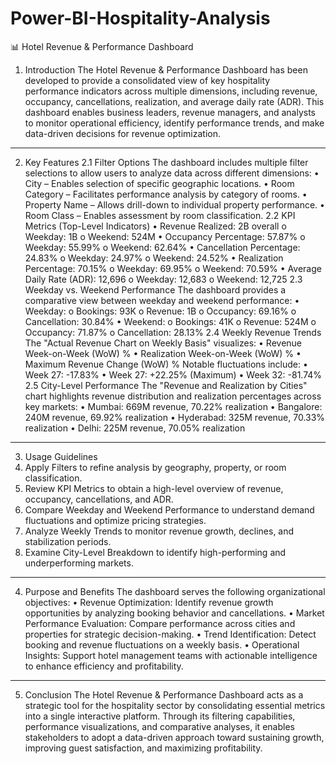 # Power-BI-Hospitality-Analysis
📊 Hotel Revenue & Performance Dashboard
1. Introduction
The Hotel Revenue & Performance Dashboard has been developed to provide a consolidated view of key hospitality performance indicators across multiple dimensions, including revenue, occupancy, cancellations, realization, and average daily rate (ADR).
This dashboard enables business leaders, revenue managers, and analysts to monitor operational efficiency, identify performance trends, and make data-driven decisions for revenue optimization.
________________________________________
2. Key Features
2.1 Filter Options
The dashboard includes multiple filter selections to allow users to analyze data across different dimensions:
•	City – Enables selection of specific geographic locations.
•	Room Category – Facilitates performance analysis by category of rooms.
•	Property Name – Allows drill-down to individual property performance.
•	Room Class – Enables assessment by room classification.
2.2 KPI Metrics (Top-Level Indicators)
•	Revenue Realized: 2B overall
o	Weekday: 1B
o	Weekend: 524M
•	Occupancy Percentage: 57.87%
o	Weekday: 55.99%
o	Weekend: 62.64%
•	Cancellation Percentage: 24.83%
o	Weekday: 24.97%
o	Weekend: 24.52%
•	Realization Percentage: 70.15%
o	Weekday: 69.95%
o	Weekend: 70.59%
•	Average Daily Rate (ADR): 12,696
o	Weekday: 12,683
o	Weekend: 12,725
2.3 Weekday vs. Weekend Performance
The dashboard provides a comparative view between weekday and weekend performance:
•	Weekday:
o	Bookings: 93K
o	Revenue: 1B
o	Occupancy: 69.16%
o	Cancellation: 30.84%
•	Weekend:
o	Bookings: 41K
o	Revenue: 524M
o	Occupancy: 71.87%
o	Cancellation: 28.13%
2.4 Weekly Revenue Trends
The "Actual Revenue Chart on Weekly Basis" visualizes:
•	Revenue Week-on-Week (WoW) %
•	Realization Week-on-Week (WoW) %
•	Maximum Revenue Change (WoW) %
Notable fluctuations include:
•	Week 27: -17.83%
•	Week 27: +22.25% (Maximum)
•	Week 32: -81.74%
2.5 City-Level Performance
The "Revenue and Realization by Cities" chart highlights revenue distribution and realization percentages across key markets:
•	Mumbai: 669M revenue, 70.22% realization
•	Bangalore: 240M revenue, 69.92% realization
•	Hyderabad: 325M revenue, 70.33% realization
•	Delhi: 225M revenue, 70.05% realization
________________________________________
3. Usage Guidelines
1.	Apply Filters to refine analysis by geography, property, or room classification.
2.	Review KPI Metrics to obtain a high-level overview of revenue, occupancy, cancellations, and ADR.
3.	Compare Weekday and Weekend Performance to understand demand fluctuations and optimize pricing strategies.
4.	Analyze Weekly Trends to monitor revenue growth, declines, and stabilization periods.
5.	Examine City-Level Breakdown to identify high-performing and underperforming markets.
________________________________________
4. Purpose and Benefits
The dashboard serves the following organizational objectives:
•	Revenue Optimization: Identify revenue growth opportunities by analyzing booking behavior and cancellations.
•	Market Performance Evaluation: Compare performance across cities and properties for strategic decision-making.
•	Trend Identification: Detect booking and revenue fluctuations on a weekly basis.
•	Operational Insights: Support hotel management teams with actionable intelligence to enhance efficiency and profitability.
________________________________________
5. Conclusion
The Hotel Revenue & Performance Dashboard acts as a strategic tool for the hospitality sector by consolidating essential metrics into a single interactive platform. Through its filtering capabilities, performance visualizations, and comparative analyses, it enables stakeholders to adopt a data-driven approach toward sustaining growth, improving guest satisfaction, and maximizing profitability.
